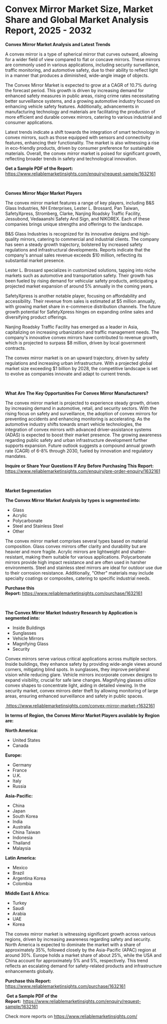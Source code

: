 <p><h1>Convex Mirror Market Size, Market Share and Global Market Analysis Report, 2025 - 2032</h1></p><p><strong>Convex Mirror Market Analysis and Latest Trends</strong></p>
<p><p>A convex mirror is a type of spherical mirror that curves outward, allowing for a wider field of view compared to flat or concave mirrors. These mirrors are commonly used in various applications, including security surveillance, traffic monitoring, and automotive safety, due to their ability to reflect light in a manner that produces a diminished, wide-angle image of objects.</p><p>The Convex Mirror Market is expected to grow at a CAGR of 10.7% during the forecast period. This growth is driven by increasing demand for enhanced safety measures in public areas, rising crime rates necessitating better surveillance systems, and a growing automotive industry focused on enhancing vehicle safety features. Additionally, advancements in manufacturing technology and materials are facilitating the production of more efficient and durable convex mirrors, catering to various industrial and consumer applications.</p><p>Latest trends indicate a shift towards the integration of smart technology in convex mirrors, such as those equipped with sensors and connectivity features, enhancing their functionality. The market is also witnessing a rise in eco-friendly products, driven by consumer preference for sustainable materials. Overall, the convex mirror market is poised for significant growth, reflecting broader trends in safety and technological innovation.</p></p>
<p><strong>Get a Sample PDF of the Report:&nbsp;</strong> <a href="https://www.reliablemarketinsights.com/enquiry/request-sample/1632161?utm_campaign=2176&utm_medium=2&utm_source=Github&utm_content=ia&utm_term=08022025&utm_id=convex-mirror">https://www.reliablemarketinsights.com/enquiry/request-sample/1632161</a></p>
<p>&nbsp;</p>
<p><strong>Convex Mirror Major Market Players</strong></p>
<p><p>The convex mirror market features a range of key players, including B&S Glass Industries, NH Enterprises, Lester L. Brossard, Pan Taiwan, SafetyXpress, Stromberg, Clarke, Nanjing Roadsky Traffic Facility, Jessubond, Vedaaanshi Safety And Sign, and NIKOREX. Each of these companies brings unique strengths and offerings to the landscape.</p><p>B&S Glass Industries is recognized for its innovative designs and high-quality mirrors, catering to commercial and industrial clients. The company has seen a steady growth trajectory, bolstered by increased safety regulations and infrastructural developments. Reports indicate that the company's annual sales revenue exceeds $10 million, reflecting its substantial market presence.</p><p>Lester L. Brossard specializes in customized solutions, tapping into niche markets such as automotive and transportation safety. Their growth has been fueled by rising demand for vehicular safety products, anticipating a projected market expansion of around 5% annually in the coming years.</p><p>SafetyXpress is another notable player, focusing on affordability and accessibility. Their revenue from sales is estimated at $5 million annually, with growing market share in e-commerce distribution channels. The future growth potential for SafetyXpress hinges on expanding online sales and diversifying product offerings.</p><p>Nanjing Roadsky Traffic Facility has emerged as a leader in Asia, capitalizing on increasing urbanization and traffic management needs. The company's innovative convex mirrors have contributed to revenue growth, which is projected to surpass $8 million, driven by local government contracts.</p><p>The convex mirror market is on an upward trajectory, driven by safety regulations and increasing urban infrastructure. With a projected global market size exceeding $1 billion by 2028, the competitive landscape is set to evolve as companies innovate and adapt to current trends.</p></p>
<p>&nbsp;</p>
<p><strong>What Are The Key Opportunities For Convex Mirror Manufacturers?</strong></p>
<p><p>The convex mirror market is projected to experience steady growth, driven by increasing demand in automotive, retail, and security sectors. With the rising focus on safety and surveillance, the adoption of convex mirrors for preventing accidents and enhancing monitoring is accelerating. As the automotive industry shifts towards smart vehicle technologies, the integration of convex mirrors with advanced driver-assistance systems (ADAS) is expected to boost their market presence. The growing awareness regarding public safety and urban infrastructure development further supports expansion. Future outlook suggests a compound annual growth rate (CAGR) of 6-8% through 2030, fueled by innovation and regulatory mandates.</p></p>
<p><strong>Inquire or Share Your Questions If Any Before Purchasing This Report:</strong> <a href="https://www.reliablemarketinsights.com/enquiry/pre-order-enquiry/1632161?utm_campaign=2176&utm_medium=2&utm_source=Github&utm_content=ia&utm_term=08022025&utm_id=convex-mirror">https://www.reliablemarketinsights.com/enquiry/pre-order-enquiry/1632161</a></p>
<p>&nbsp;</p>
<p><strong>Market Segmentation</strong></p>
<p><strong>The Convex Mirror Market Analysis by types is segmented into:</strong></p>
<p><ul><li>Glass</li><li>Acrylic</li><li>Polycarbonate</li><li>Steel and Stainless Steel</li><li>Other</li></ul></p>
<p><p>The convex mirror market comprises several types based on material composition. Glass convex mirrors offer clarity and durability but are heavier and more fragile. Acrylic mirrors are lightweight and shatter-resistant, making them suitable for various applications. Polycarbonate mirrors provide high impact resistance and are often used in harsher environments. Steel and stainless steel mirrors are ideal for outdoor use due to their corrosion resistance. Additionally, "Other" materials may include specialty coatings or composites, catering to specific industrial needs.</p></p>
<p><strong>Purchase this Report:&nbsp;</strong><a href="https://www.reliablemarketinsights.com/purchase/1632161?utm_campaign=2176&utm_medium=2&utm_source=Github&utm_content=ia&utm_term=08022025&utm_id=convex-mirror">https://www.reliablemarketinsights.com/purchase/1632161</a></p>
<p>&nbsp;</p>
<p><strong>The Convex Mirror Market Industry Research by Application is segmented into:</strong></p>
<p><ul><li>Inside Buildings</li><li>Sunglasses</li><li>Vehicle Mirrors</li><li>Magnifying Glass</li><li>Security</li></ul></p>
<p><p>Convex mirrors serve various critical applications across multiple sectors. Inside buildings, they enhance safety by providing wide-angle views around corners, mitigating blind spots. In sunglasses, they improve peripheral vision while reducing glare. Vehicle mirrors incorporate convex designs to expand visibility, crucial for safe lane changes. Magnifying glasses utilize convex shapes to concentrate light, aiding in detailed viewing. In the security market, convex mirrors deter theft by allowing monitoring of large areas, ensuring enhanced surveillance and safety in public spaces.</p></p>
<p><a href="https://www.reliablemarketinsights.com/convex-mirror-market-r1632161?utm_campaign=2176&utm_medium=2&utm_source=Github&utm_content=ia&utm_term=08022025&utm_id=convex-mirror">&nbsp;https://www.reliablemarketinsights.com/convex-mirror-market-r1632161</a></p>
<p><strong>In terms of Region, the Convex Mirror Market Players available by Region are:</strong></p>
<p>
    <p> <strong> North America: </strong>
        <ul>
            <li>United States</li>
            <li>Canada</li>
        </ul>
        </p> 
    <p> <strong> Europe: </strong>
        <ul>
            <li>Germany</li>
            <li>France</li>
            <li>U.K.</li>
            <li>Italy</li>
            <li>Russia</li>
        </ul>
        </p> 
    <p> <strong> Asia-Pacific: </strong>
        <ul>
            <li>China</li>
            <li>Japan</li>
            <li>South Korea</li>
            <li>India</li>
            <li>Australia</li>
            <li>China Taiwan</li>
            <li>Indonesia</li>
            <li>Thailand</li>
            <li>Malaysia</li>
        </ul>
        </p> 
    <p> <strong> Latin America: </strong>
        <ul>
            <li>Mexico</li>
            <li>Brazil</li>
            <li>Argentina Korea</li>
            <li>Colombia</li>
        </ul>
        </p> 
    <p> <strong> Middle East & Africa: </strong>
        <ul>
            <li>Turkey</li>
            <li>Saudi</li>
            <li>Arabia</li>
            <li>UAE</li>
            <li>Korea</li>
        </ul>
    </p>
    </p>
<p><p>The convex mirror market is witnessing significant growth across various regions, driven by increasing awareness regarding safety and security. North America is expected to dominate the market with a share of approximately 35%, followed closely by the Asia-Pacific (APAC) region at around 30%. Europe holds a market share of about 25%, while the USA and China account for approximately 5% and 5%, respectively. This trend reflects an escalating demand for safety-related products and infrastructure enhancements globally.</p></p>
<p><strong>Purchase this Report: </strong><a href="https://www.reliablemarketinsights.com/purchase/1632161?utm_campaign=2176&utm_medium=2&utm_source=Github&utm_content=ia&utm_term=08022025&utm_id=convex-mirror">https://www.reliablemarketinsights.com/purchase/1632161</a></p>
<p>&nbsp;<strong>Get a Sample PDF of the Report:&nbsp;&nbsp;</strong><a href="https://www.reliablemarketinsights.com/enquiry/request-sample/1632161?utm_campaign=2176&utm_medium=2&utm_source=Github&utm_content=ia&utm_term=08022025&utm_id=convex-mirror">https://www.reliablemarketinsights.com/enquiry/request-sample/1632161</a></p>
<p><strong></strong></p>
<p>Check more reports on <a href="https://www.reliablemarketinsights.com/?utm_campaign=2176&utm_medium=2&utm_source=Github&utm_content=ia&utm_term=08022025&utm_id=convex-mirror">https://www.reliablemarketinsights.com/</a></p>